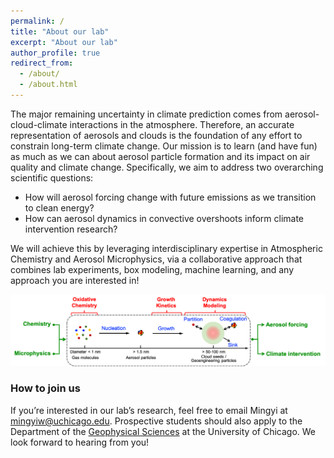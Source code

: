 ```yaml
---
permalink: /
title: "About our lab"
excerpt: "About our lab"
author_profile: true
redirect_from: 
  - /about/
  - /about.html
---
```


The major remaining uncertainty in climate prediction comes from aerosol-cloud-climate interactions in the atmosphere. Therefore, an accurate representation of aerosols and clouds is the foundation of any effort to constrain long-term climate change. Our mission is to learn (and have fun) as much as we can about aerosol particle formation and its impact on air quality and climate change. Specifically, we aim to address two overarching scientific questions: 

* How will aerosol forcing change with future emissions as we transition to clean energy?
* How can aerosol dynamics in convective overshoots inform climate intervention research?

We will achieve this by leveraging interdisciplinary expertise in Atmospheric Chemistry and Aerosol Microphysics, via a collaborative approach that combines lab experiments, box modeling, machine learning, and any approach you are interested in!

<p align="center">
  <img src="/images/research/overview.png" alt="overview" width="850"/>
</p>

### How to join us
If you’re interested in our lab’s research, feel free to email Mingyi at [mingyiw@uchicago.edu](mailto:mingyiw@uchicago.edu). Prospective students should also apply to the Department of the [Geophysical Sciences](https://geosci.uchicago.edu/prospective_students/) at the University of Chicago. We look forward to hearing from you!




